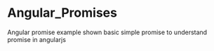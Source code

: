 # Angular_Promises
Angular promise example shown basic simple promise to understand promise in angularjs
